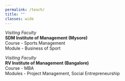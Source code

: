 ```yaml
---
permalink: /teach/
title: ""
classes: wide
---
```


*Visiting Faculty*  
**SDM Institute of Management (Mysore)**     
Course - Sports Management   
Module - Business of Sport

*Visiting Faculty*  
**RV Institute of Management (Bangalore)**       
Course - MBA     
Modules - Project Management, Social Entrepreneurship
